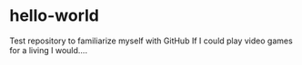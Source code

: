 # hello-world
Test repository to familiarize myself with GitHub
If I could play video games for a living I would....
